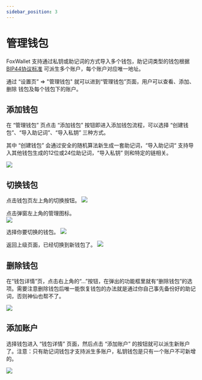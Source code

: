 ```yaml
---
sidebar_position: 3
---
```


# 管理钱包
FoxWallet 支持通过私钥或助记词的方式导入多个钱包，助记词类型的钱包根据 [BIP44协议标准](https://github.com/bitcoin/bips/blob/master/bip-0044.mediawiki) 可派生多个账户，每个账户对应唯一地址。

通过 “设置页” => "管理钱包" 就可以进到“管理钱包”页面，用户可以查看、添加、删除 钱包及每个钱包下的账户。

## 添加钱包
在 “管理钱包” 页点击 “添加钱包” 按钮即进入添加钱包流程，可以选择 “创建钱包”、“导入助记词”、“导入私钥” 三种方式。

其中 “创建钱包” 会通过安全的随机算法新生成一套助记词，“导入助记词“ 支持导入其他钱包生成的12位或24位助记词，“导入私钥” 则和特定的链相关。

![](./img/add-wallet.png)

## 切换钱包
点击钱包页左上角的切换按钮。 
![](./img/switch-wallet-1.png)  

点击弹窗左上角的管理图标。  
![](./img/switch-wallet-2.png)  

选择你要切换的钱包。 
![](./img/switch-wallet-3.png)  

返回上级页面，已经切换到新钱包了。 
![](./img/switch-wallet-4.png)  

## 删除钱包
在“钱包详情”页，点击右上角的“...”按钮，在弹出的功能框里就有“删除钱包”的选项。需要注意删除钱包后唯一能恢复钱包的办法就是通过你自己事先备份好的助记词，否则神仙也帮不了。

![](./img/delete-wallet.png)

## 添加账户
选择钱包进入 “钱包详情” 页面，然后点击 “添加账户” 的按钮就可以派生新账户了。注意：只有助记词钱包才支持派生多账户，私钥钱包是只有一个账户不可新增的。

![](./img/add-account-2.png)



